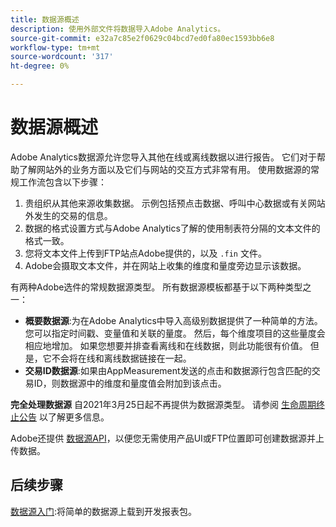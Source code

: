 ```yaml
---
title: 数据源概述
description: 使用外部文件将数据导入Adobe Analytics。
source-git-commit: e32a7c85e2f0629c04bcd7ed0fa80ec1593bb6e8
workflow-type: tm+mt
source-wordcount: '317'
ht-degree: 0%

---
```


# 数据源概述

Adobe Analytics数据源允许您导入其他在线或离线数据以进行报告。 它们对于帮助了解网站外的业务方面以及它们与网站的交互方式非常有用。 使用数据源的常规工作流包含以下步骤：

1. 贵组织从其他来源收集数据。 示例包括预点击数据、呼叫中心数据或有关网站外发生的交易的信息。
1. 数据的格式设置方式与Adobe Analytics了解的使用制表符分隔的文本文件的格式一致。
1. 您将文本文件上传到FTP站点Adobe提供的，以及 `.fin` 文件。
1. Adobe会摄取文本文件，并在网站上收集的维度和量度旁边显示该数据。

有两种Adobe选件的常规数据源类型。 所有数据源模板都基于以下两种类型之一：

* **概要数据源**:为在Adobe Analytics中导入高级别数据提供了一种简单的方法。 您可以指定时间戳、变量值和关联的量度。 然后，每个维度项目的这些量度会相应地增加。 如果您想要并排查看离线和在线数据，则此功能很有价值。 但是，它不会将在线和离线数据链接在一起。
* **交易ID数据源**:如果由AppMeasurement发送的点击和数据源行包含匹配的交易ID，则数据源中的维度和量度值会附加到该点击。

**完全处理数据源** 自2021年3月25日起不再提供为数据源类型。 请参阅 [生命周期终止公告](full-processing-eol.md) 以了解更多信息。

Adobe还提供 [数据源API](https://developer.adobe.com/analytics-apis/docs/1.4/guides/data-sources/)，以便您无需使用产品UI或FTP位置即可创建数据源并上传数据。

## 后续步骤

[数据源入门](getting-started.md):将简单的数据源上载到开发报表包。
